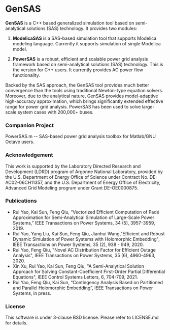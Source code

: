 # GenSAS

**GenSAS** is a C++ based generalized simulation tool based on semi-analytical solutions (SAS) technology. It provides two modules:

1. **ModelicaSAS** is a SAS-based simulation tool that supports Modelica modeling language. Currently it supports simulation of single Modelica model.

2. **PowerSAS** is a robust, efficient and scalable power grid analysis framework based on semi-analytical solutions (SAS) technology. This is the version for C++ users. It currently provides AC power flow functionality.

Backed by the SAS approach, the GenSAS tool provides much better convergence than the tools using traditional Newton-type equation solvers. Moreover, due to the analytical nature, GenSAS provides model-adaptive high-accuracy approximation, which brings significantly extended effective range for power grid analysis. PowerSAS has been used to solve large-scale system cases with 200,000+ buses.

### Companion Project
PowerSAS.m -- SAS-based power grid analysis toolbox for Matlab/GNU Octave users. 

### Acknowledgement
This work is supported by the Laboratory Directed Research and Development (LDRD) program of Argonne National Laboratory, provided by the U.S. Department of Energy Office of Science under Contract No. DE-AC02-06CH11357, and the U.S. Department of Energy Office of Electricity, Advanced Grid Modeling program under Grant DE-OE0000875.

### Publications
* Rui Yao, Kai Sun, Feng Qiu, “Vectorized Efficient Computation of Padé Approximation for Semi-Analytical Simulation of Large-Scale Power Systems,” IEEE Transactions on Power Systems, 34 (5), 3957-3959, 2019.
* Rui Yao, Yang Liu, Kai Sun, Feng Qiu, Jianhui Wang,"Efficient and Robust Dynamic Simulation of Power Systems with Holomorphic Embedding", IEEE Transactions on Power Systems, 35 (2), 938 - 949, 2020.
* Rui Yao, Feng Qiu, "Novel AC Distribution Factor for Efficient Outage Analysis", IEEE Transactions on Power Systems, 35 (6), 4960-4963, 2020.
* Xin Xu, Rui Yao, Kai Sun, Feng Qiu, "A Semi-Analytical Solution Approach for Solving Constant-Coefficient First-Order Partial Differential Equations", IEEE Control Systems Letters, 6, 704-709, 2021.
* Rui Yao, Feng Qiu, Kai Sun, “Contingency Analysis Based on Partitioned and Parallel Holomorphic Embedding”, IEEE Transactions on Power Systems, in press.

### License
This software is under 3-clause BSD license. Please refer to LICENSE.md for details.